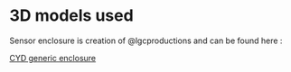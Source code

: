 3D models used
==============

Sensor enclosure is creation of @lgcproductions and can be found here : 

[CYD generic enclosure](https://www.printables.com/model/805573-cyd-cheap-yellow-display-generic-enclosure-usb-c-m)

